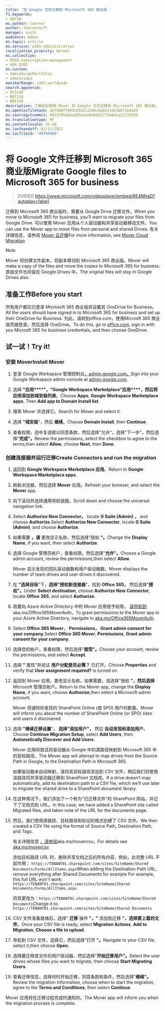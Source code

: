 ```yaml
---
title: '将 Google 文件迁移到 Microsoft 365 商业版 '
f1.keywords:
- NOCSH
ms.author: twerner
author: twernermsft
manager: scotv
audience: Admin
ms.topic: article
ms.service: o365-administration
localization_priority: Normal
ms.collection:
- M365-subscription-management
- Adm_O365
ms.custom:
- AdminSurgePortfolio
- adminvideo
monikerRange: o365-worldwide
search.appverid:
- BCS160
- MET150
- MOE150
description: 了解如何使用 Mover 将 Google 文件迁移到 Microsoft 365 商业版。
ms.openlocfilehash: a6f9dbf7803cb552c23b6c6abb13d13d6f3eda5d
ms.sourcegitcommit: 9833f95ab6ab95aea20d68a277246dca2223f93d
ms.translationtype: MT
ms.contentlocale: zh-CN
ms.lasthandoff: 01/11/2021
ms.locfileid: "49794580"
---
```

# <a name="migrate-google-files-to-microsoft-365-for-business"></a><span data-ttu-id="9ae8c-103">将 Google 文件迁移到 Microsoft 365 商业版</span><span class="sxs-lookup"><span data-stu-id="9ae8c-103">Migrate Google files to Microsoft 365 for business</span></span> 

> [!VIDEO https://www.microsoft.com/videoplayer/embed/RE4MhaD?autoplay=false]

<span data-ttu-id="9ae8c-104">迁移到 Microsoft 365 商业版时，需要从 Google Drive 迁移文件。</span><span class="sxs-lookup"><span data-stu-id="9ae8c-104">When you move to Microsoft 365 for business, you’ll want to migrate your files from Google Drive.</span></span> <span data-ttu-id="9ae8c-105">可以使用 Mover 应用从个人驱动器和共享驱动器移动文件。</span><span class="sxs-lookup"><span data-stu-id="9ae8c-105">You can use the Mover app to move files from personal and shared Drives.</span></span> <span data-ttu-id="9ae8c-106">有关详细信息，请参阅 [Mover 云迁移](https://docs.microsoft.com/sharepointmigration/mover-plan-migration)</span><span class="sxs-lookup"><span data-stu-id="9ae8c-106">For more information, see [Mover Cloud Migration](https://docs.microsoft.com/sharepointmigration/mover-plan-migration)</span></span>

> [!NOTE]
> <span data-ttu-id="9ae8c-107">Mover 将创建文件副本，将副本移动到 Microsoft 365 商业版。</span><span class="sxs-lookup"><span data-stu-id="9ae8c-107">Mover will make a copy of the files and move the copies to Microsoft 365 for business.</span></span> <span data-ttu-id="9ae8c-108">原始文件也将留在 Google Drives 中。</span><span class="sxs-lookup"><span data-stu-id="9ae8c-108">The original files will stay in Google Drives also.</span></span>

## <a name="before-you-start"></a><span data-ttu-id="9ae8c-109">准备工作</span><span class="sxs-lookup"><span data-stu-id="9ae8c-109">Before you start</span></span>

<span data-ttu-id="9ae8c-110">所有用户都应已登录 Microsoft 365 商业版并设置其 OneDrive for Business。</span><span class="sxs-lookup"><span data-stu-id="9ae8c-110">All the users should have signed in to Microsoft 365 for business and set up their OneDrive for Business.</span></span> <span data-ttu-id="9ae8c-111">为此，请转到office.com，使用[](https://office.com)Microsft 365 商业版凭据登录，然后选择 OneDrive。</span><span class="sxs-lookup"><span data-stu-id="9ae8c-111">To do this, go to [office.com](https://office.com), sign in with you Microsft 365 for business credentials, and then choose OneDrive.</span></span>

## <a name="try-it"></a><span data-ttu-id="9ae8c-112">试一试！</span><span class="sxs-lookup"><span data-stu-id="9ae8c-112">Try it!</span></span>

### <a name="install-mover"></a><span data-ttu-id="9ae8c-113">安装 Mover</span><span class="sxs-lookup"><span data-stu-id="9ae8c-113">Install Mover</span></span>

1. <span data-ttu-id="9ae8c-114">登录 Google Workspace 管理控制台[，admin.google.com。](https://admin.google.com)</span><span class="sxs-lookup"><span data-stu-id="9ae8c-114">Sign into your Google Workspace admin console at [admin.google.com](https://admin.google.com).</span></span>

1. <span data-ttu-id="9ae8c-115">选择 **"应用\*\*\*\*"，"Google Workspace Marketplace"应用\*\*\*\*，然后将应用添加到域安装列表**。</span><span class="sxs-lookup"><span data-stu-id="9ae8c-115">Choose **Apps**, **Google Workspace Marketplace apps**, Then **Add app to Domain Install list**.</span></span>

1. <span data-ttu-id="9ae8c-116">搜索 Mover 并选择它。</span><span class="sxs-lookup"><span data-stu-id="9ae8c-116">Search for Mover and select it.</span></span>

1. <span data-ttu-id="9ae8c-117">选择 **"域安装**"，然后 **继续**。</span><span class="sxs-lookup"><span data-stu-id="9ae8c-117">Choose **Domain Install**, then **Continue**.</span></span>

1. <span data-ttu-id="9ae8c-118">查看权限，选中复选框以同意条款，然后选择"允许"，选择"下一步"，然后选择"**完成"。**</span><span class="sxs-lookup"><span data-stu-id="9ae8c-118">Review the permissions, select the checkbox to agree to the terms,then select **Allow**, choose **Next**, then **Done**.</span></span>

### <a name="create-connectors-and-run-the-migration"></a><span data-ttu-id="9ae8c-119">创建连接器并运行迁移</span><span class="sxs-lookup"><span data-stu-id="9ae8c-119">Create Connectors and run the migration</span></span>

1. <span data-ttu-id="9ae8c-120">返回到 **Google Workspace Marketplace 应用**。</span><span class="sxs-lookup"><span data-stu-id="9ae8c-120">Return to **Google Workspace Marketplace apps**.</span></span>
1. <span data-ttu-id="9ae8c-121">刷新浏览器，然后选择 **Mover** 应用。</span><span class="sxs-lookup"><span data-stu-id="9ae8c-121">Refresh your browser, and select the **Mover** app.</span></span>
1. <span data-ttu-id="9ae8c-122">向下滚动并选择通用导航链接。</span><span class="sxs-lookup"><span data-stu-id="9ae8c-122">Scroll down and choose the universal navigation link.</span></span>
1. <span data-ttu-id="9ae8c-123">Select **Authorize New Connector，** locate **G Suite (Admin) ，** and choose **Authorize**.</span><span class="sxs-lookup"><span data-stu-id="9ae8c-123">Select **Authorize New Connector**, locate **G Suite (Admin)**, and choose **Authorize**.</span></span>
1. <span data-ttu-id="9ae8c-124">如果需要 **，请** 更改显示名称，然后选择"授权 **"。**</span><span class="sxs-lookup"><span data-stu-id="9ae8c-124">Change the **Display Name**, if you want, then select **Authorize**.</span></span>
1. <span data-ttu-id="9ae8c-125">选择 Google 管理员帐户，查看权限，然后选择"**允许"。**</span><span class="sxs-lookup"><span data-stu-id="9ae8c-125">Choose a Google admin account, review the permissions,then select **Allow**.</span></span>

    <span data-ttu-id="9ae8c-126">Mover 显示发现的团队驱动器数和用户驱动器数。</span><span class="sxs-lookup"><span data-stu-id="9ae8c-126">Mover displays the number of team drives and user drives it discovered.</span></span> 

1. <span data-ttu-id="9ae8c-127">在 **"选择目标**"下，**选择"授权新连接器**"，找到 **Office 365，** 然后选择"**授权"。**</span><span class="sxs-lookup"><span data-stu-id="9ae8c-127">Under **Select destination**, choose **Authorize New Connector**, locate **Office 365**, and select **Authorize**.</span></span>
1. <span data-ttu-id="9ae8c-128">若要向 Azure Active Directory 中的 Mover 应用授予权限， [请导航到](https://aka.ms/Office365MoverAuth)aka.ms/Office365MoverAuth。</span><span class="sxs-lookup"><span data-stu-id="9ae8c-128">To grant permissions to the Mover app in your Azure Active Directory, navigate to [aka.ms/Office365MoverAuth](https://aka.ms/Office365MoverAuth).</span></span>
1. <span data-ttu-id="9ae8c-129">Select **Office 365 Mover**， **Permissions，** **Grant admin consent for your company.**</span><span class="sxs-lookup"><span data-stu-id="9ae8c-129">Select **Office 365 Mover**, **Permissions**, **Grant admin consent for your company**.</span></span>
1. <span data-ttu-id="9ae8c-130">选择您的帐户，查看权限，然后选择"**接受"。**</span><span class="sxs-lookup"><span data-stu-id="9ae8c-130">Choose your account, review the permissions, and select **Accept**.</span></span>
1. <span data-ttu-id="9ae8c-131">选择 **"** 属性"并验证 **用户分配是否必需？** 已打开。</span><span class="sxs-lookup"><span data-stu-id="9ae8c-131">Choose **Properties** and verify that **User assignment required?** is turned on.</span></span>
1. <span data-ttu-id="9ae8c-132">返回到 Mover 应用，更改显示名称，如果需要，请选择"授权 **"，然后选择** Microsoft 管理员帐户。</span><span class="sxs-lookup"><span data-stu-id="9ae8c-132">Return to the Mover app, change the **Display Name**, if you want, choose **Authorize**,then select a Microsoft admin account.</span></span>

    <span data-ttu-id="9ae8c-133">Mover 将通知你发现的 SharePoint Online (或 SPO) 用户的数量。</span><span class="sxs-lookup"><span data-stu-id="9ae8c-133">Mover will inform you about the number of SharePoint Online (or SPO) sites and users it discovered.</span></span>
1. <span data-ttu-id="9ae8c-134">选择 **"继续迁移设置**"， **选择"添加用户"，** 然后 **自动发现和添加用户**。</span><span class="sxs-lookup"><span data-stu-id="9ae8c-134">Choose **Continue Migration Setup**, select **Add Users**, then **Automatically Discover and Add Users**.</span></span>

    <span data-ttu-id="9ae8c-135">Mover 应用将尝试将驱动器从 Google 中的源路径映射到 Microsoft 365 中的目标路径。</span><span class="sxs-lookup"><span data-stu-id="9ae8c-135">The Mover app will attempt to map drives from the Source Path in Google, to the Destination Path in Microsoft 365.</span></span> 

    <span data-ttu-id="9ae8c-136">如果驱动器未自动映射，请将其目标路径添加到 CSV 文件，稍后我们将使用该路径将共享驱动器迁移到 SharePoint 文档库。</span><span class="sxs-lookup"><span data-stu-id="9ae8c-136">If a drive doesn’t map automatically, add its destination path to a CSV file, which we’ll use later to migrate the shared drive to a SharePoint document library.</span></span> 

1. <span data-ttu-id="9ae8c-137">在这种情况下，我们添加了一个称为"已迁移文件"的 SharePoint 网站，并记下了文档页的 URL。</span><span class="sxs-lookup"><span data-stu-id="9ae8c-137">In this case, we have added a SharePoint site called Migrated files, and taken note of the URL for the documents page.</span></span> 
1. <span data-ttu-id="9ae8c-138">然后，我们使用源路径、目标路径和标记的格式创建了 CSV 文件。</span><span class="sxs-lookup"><span data-stu-id="9ae8c-138">We then created a CSV file using the format of Source Path, Destination Path, and Tags.</span></span> 

    <span data-ttu-id="9ae8c-139">有关详细信息 [，请参阅](https://docs.microsoft.com/sharepointmigration/mover-create-migration-csv)aka.ms/movercsv。</span><span class="sxs-lookup"><span data-stu-id="9ae8c-139">For details see [aka.ms/movercsv](https://docs.microsoft.com/sharepointmigration/mover-create-migration-csv).</span></span>

    <span data-ttu-id="9ae8c-140">添加目标路径 URL 时，删除共享文档之后的所有内容，例如，此完整 URL 不起作用： `https://TENANT01.sharepoint.com/sites/SiteName/Shared Documents/Forms/AllItems.aspx`</span><span class="sxs-lookup"><span data-stu-id="9ae8c-140">When adding the Destination Path URL, remove everything after Shared Documents for example For example, this full URL won't work: `https://TENANT01.sharepoint.com/sites/SiteName/Shared Documents/Forms/AllItems.aspx`</span></span>

    <span data-ttu-id="9ae8c-141">将其更改为：`https://TENANT01.sharepoint.com/sites/SiteName/Shared Documents`</span><span class="sxs-lookup"><span data-stu-id="9ae8c-141">Change it to: `https://TENANT01.sharepoint.com/sites/SiteName/Shared Documents`</span></span>

1. <span data-ttu-id="9ae8c-142">CSV 文件准备就绪后，选择" **迁移** 操作 **"，"** 添加到迁移 **"，选择要上载的文件**。</span><span class="sxs-lookup"><span data-stu-id="9ae8c-142">Once your CSV file is ready, select **Migration Actions**, **Add to Migration**, **Choose a file to upload**.</span></span>
1. <span data-ttu-id="9ae8c-143">导航到 CSV 文件，选择它，然后选择"打开 **"。**</span><span class="sxs-lookup"><span data-stu-id="9ae8c-143">Navigate to your CSV file, select it,then choose **Open**.</span></span>
1. <span data-ttu-id="9ae8c-144">选择要迁移其文件的用户驱动器，然后选择"**开始迁移用户"。**</span><span class="sxs-lookup"><span data-stu-id="9ae8c-144">Select the user drives whose files you want to migrate, then choose **Start Migrating Users**.</span></span>
1. <span data-ttu-id="9ae8c-145">查看迁移信息，选择何时开始迁移，同意条款和条件，然后选择"**继续"。** </span><span class="sxs-lookup"><span data-stu-id="9ae8c-145">Review the migration information, choose when to start the migration, agree to the **Terms and Conditions**, then select **Continue**.</span></span>

<span data-ttu-id="9ae8c-146">Mover 应用将在迁移过程完成时通知你。</span><span class="sxs-lookup"><span data-stu-id="9ae8c-146">The Mover app will inform you when the migration process is complete.</span></span>